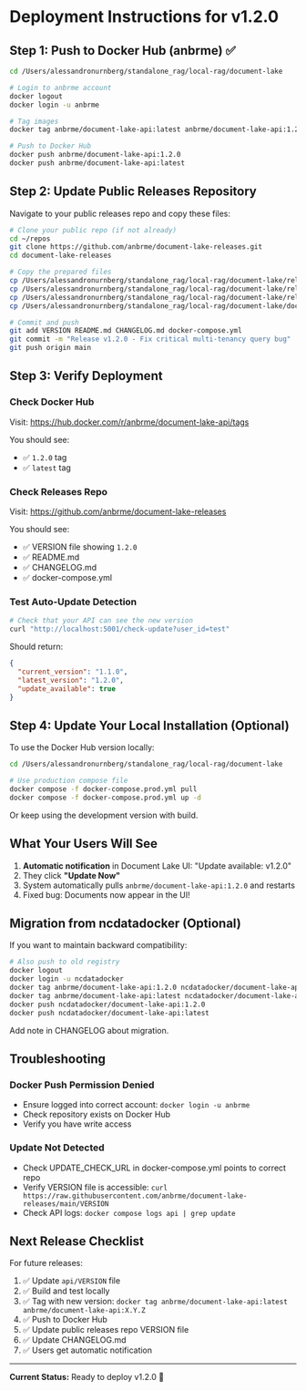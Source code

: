 # Deployment Instructions for v1.2.0

## Step 1: Push to Docker Hub (anbrme) ✅

```bash
cd /Users/alessandronurnberg/standalone_rag/local-rag/document-lake

# Login to anbrme account
docker logout
docker login -u anbrme

# Tag images
docker tag anbrme/document-lake-api:latest anbrme/document-lake-api:1.2.0

# Push to Docker Hub
docker push anbrme/document-lake-api:1.2.0
docker push anbrme/document-lake-api:latest
```

## Step 2: Update Public Releases Repository

Navigate to your public releases repo and copy these files:

```bash
# Clone your public repo (if not already)
cd ~/repos
git clone https://github.com/anbrme/document-lake-releases.git
cd document-lake-releases

# Copy the prepared files
cp /Users/alessandronurnberg/standalone_rag/local-rag/document-lake/releases-repo-files/VERSION .
cp /Users/alessandronurnberg/standalone_rag/local-rag/document-lake/releases-repo-files/README.md .
cp /Users/alessandronurnberg/standalone_rag/local-rag/document-lake/releases-repo-files/CHANGELOG.md .
cp /Users/alessandronurnberg/standalone_rag/local-rag/document-lake/docker-compose.prod.yml docker-compose.yml

# Commit and push
git add VERSION README.md CHANGELOG.md docker-compose.yml
git commit -m "Release v1.2.0 - Fix critical multi-tenancy query bug"
git push origin main
```

## Step 3: Verify Deployment

### Check Docker Hub
Visit: https://hub.docker.com/r/anbrme/document-lake-api/tags

You should see:
- ✅ `1.2.0` tag
- ✅ `latest` tag

### Check Releases Repo
Visit: https://github.com/anbrme/document-lake-releases

You should see:
- ✅ VERSION file showing `1.2.0`
- ✅ README.md
- ✅ CHANGELOG.md
- ✅ docker-compose.yml

### Test Auto-Update Detection
```bash
# Check that your API can see the new version
curl "http://localhost:5001/check-update?user_id=test"
```

Should return:
```json
{
  "current_version": "1.1.0",
  "latest_version": "1.2.0",
  "update_available": true
}
```

## Step 4: Update Your Local Installation (Optional)

To use the Docker Hub version locally:

```bash
cd /Users/alessandronurnberg/standalone_rag/local-rag/document-lake

# Use production compose file
docker compose -f docker-compose.prod.yml pull
docker compose -f docker-compose.prod.yml up -d
```

Or keep using the development version with build.

## What Your Users Will See

1. **Automatic notification** in Document Lake UI: "Update available: v1.2.0"
2. They click **"Update Now"**
3. System automatically pulls `anbrme/document-lake-api:1.2.0` and restarts
4. Fixed bug: Documents now appear in the UI!

## Migration from ncdatadocker (Optional)

If you want to maintain backward compatibility:

```bash
# Also push to old registry
docker logout
docker login -u ncdatadocker
docker tag anbrme/document-lake-api:1.2.0 ncdatadocker/document-lake-api:1.2.0
docker tag anbrme/document-lake-api:latest ncdatadocker/document-lake-api:latest
docker push ncdatadocker/document-lake-api:1.2.0
docker push ncdatadocker/document-lake-api:latest
```

Add note in CHANGELOG about migration.

## Troubleshooting

### Docker Push Permission Denied
- Ensure logged into correct account: `docker login -u anbrme`
- Check repository exists on Docker Hub
- Verify you have write access

### Update Not Detected
- Check UPDATE_CHECK_URL in docker-compose.yml points to correct repo
- Verify VERSION file is accessible: `curl https://raw.githubusercontent.com/anbrme/document-lake-releases/main/VERSION`
- Check API logs: `docker compose logs api | grep update`

## Next Release Checklist

For future releases:

1. ✅ Update `api/VERSION` file
2. ✅ Build and test locally
3. ✅ Tag with new version: `docker tag anbrme/document-lake-api:latest anbrme/document-lake-api:X.Y.Z`
4. ✅ Push to Docker Hub
5. ✅ Update public releases repo VERSION file
6. ✅ Update CHANGELOG.md
7. ✅ Users get automatic notification

---

**Current Status:** Ready to deploy v1.2.0 🚀
